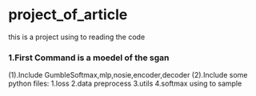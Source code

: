 # project_of_article
this is a project using to reading the code
### 1.First Command is a moedel of the sgan
(1).Include GumbleSoftmax,mlp,nosie,encoder,decoder 
(2).Include some python files:
    1.loss
    2.data preprocess
    3.utils
    4.softmax using to sample

